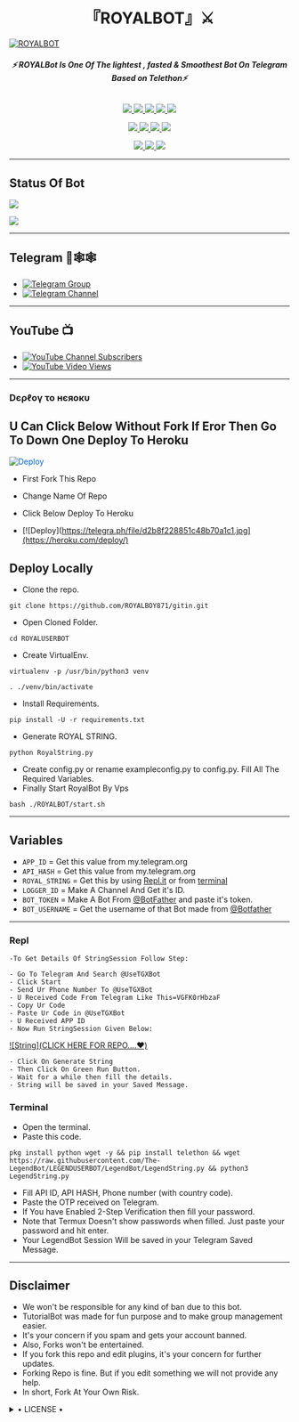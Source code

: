 <h1 align="center">
<b> 『ROYALBOT』⚔️ </b>
</h1>

[![ROYALBOT](https://telegra.ph/file/07b8bf2e56dc4b75be9b6.jpg)](https://github.com/ROYALBOY871/gitin)

<h6 align="center">
  <b>⚡ ROYALBot Is One Of The lightest , fasted & Smoothest Bot On Telegram Based on Telethon⚡</b>
</h6>

<p align="center">
<a href="https://github.com/ROYALBOY871/gitin" alt="GitHub closed issues"> <img src="https://img.shields.io/github/issues-closed-raw/ROYALBOY871/gitin?style=flat&logo=github&color=success" /> </a>
<a href="https://github.com/ROYALBOY871/gitin/graphs/contributors" alt="GitHub contributors"> <img src="https://img.shields.io/github/contributors/ROYALBOY871/gitin?style=flat&logo=github" /> </a>
<a href="https://github.com/ROYALBOY871/gitin/network/members" alt="GitHub forks"> <img src="https://img.shields.io/github/forks/ROYALBOY871/gitin?label=Forks&logo=github" /> </a>
<a href="https://github.com/ROYALBOY871/gitin" alt="GitHub closed pull requests"> <img src="https://img.shields.io/github/issues-pr-closed-raw/ROYALBOY871/gitin?color=success" /> </a>
<a href="https://github.com/ROYALBOY871/gitin" alt="GitHub issues"> <img src="https://img.shields.io/github/issues-raw/ROYALBOY871/gitin?style=flat&logo=github&color=yellow" /> </a>
</p>
<p align="center">
<a href="https://www.python.org/" alt="made-with-python"> <img src="https://img.shields.io/badge/Made%20with-Python-1f425f.svg?style=flat&logo=python&color=blue" /> </a>
<a href="https://github.com/ROYALBOY871/gitin" alt="Docker!"> <img src="https://aleen42.github.io/badges/src/docker.svg" /> </a>
<a href="https://github.com/ROYALBOY871/gitin" alt="GitHub repo size"> <img src="https://img.shields.io/github/repo-size/LEGEND-OS/LEGENDBOT" /> </a>
<a href="https://github.com/ROYALBOY871/gitin/blob/master/LICENSE" alt="GPLv3 license"> <img src="https://img.shields.io/badge/License-GPLv3-blue.svg" /> </a>
</p>
<p align="center">
<a href="https://t.me/ved_maitrich007" alt="Telegram!"> <img src="https://aleen42.github.io/badges/src/telegram.svg" /> </a>
<a href="https://github.com/ROYALBOY871/gitin/graphs/commit-activity" alt="Maintenance"> <img src="https://img.shields.io/badge/Maintained%3F-yes-green.svg" /> </a>
<a href="https://makeapullrequest.com" alt="PRs Welcome"> <img src="https://img.shields.io/badge/PRs-welcome-brightgreen.svg?style=flat-square" /> </a>
</p>

------
## Status Of Bot 
<p align="left">
    <a href="https://github.com/ROYALBOY871/gitin/network/members"><img src="https://img.shields.io/github/forks/ROYALBOY871/ROYALUSERBOT?label=Forks&logoColor=Black&style=social"></a><p align="left"><a href="https://github.com/ROYALBOT871/gitin/stargazers"><img src="https://img.shields.io/github/stars/ROYALBOY871/gitin?logoColor=Blue&style=social"></a><p align="left"><a href="https://github.com/ROYALBOY871/gitin"></a><p align="left"><a href="https://github.com/ROYALBOY871/gitin?"></a>

------
## Telegram 🏪🕸️🕸️
- [![Telegram Group](https://img.shields.io/badge/Telegram-Group-brightred)](https://t.me/ved_maitrich007)
- [![Telegram Channel](https://img.shields.io/badge/Telegram-Channel-brightred)](https://t.me/RMWNETWORK)

------
## YouTube 📺
- [![YouTube Channel Subscribers](https://img.shields.io/youtube/channel/subscribers/UC1wkU5ewQB1kf16Z-wGgxfw?style=social)](https://youtube.com/channel/UC1wkU5ewQB1kf16Z-wGgxfw)
- [![YouTube Video Views](https://img.shields.io/youtube/views/9dQgdUJfk_k?label=Tutorial+•+Heroku+•&style=social)](https://youtu.be/9dQgdUJfk_k)

------------
<h3> Dєρℓογ το нєяοκυ </h3>

## U Can Click Below Without Fork If Eror Then Go To Down One Deploy To Heroku

<a href="https://heroku.com/deploy/" rel="nofollow" style="background-color: initial; box-sizing: border-box; color: #0366d6; text-decoration-line: none;"><img alt="Deploy" data-canonical-src="https://www.herokucdn.com/deploy/button.svg" src="https://camo.githubusercontent.com/" style="border-style: none; box-sizing: initial; max-width: 100%;" /></a></div>
</a>

- First Fork This Repo

- Change Name Of Repo

- Click Below Deploy To Heroku


- [![Deploy](https://telegra.ph/file/d2b8f228851c48b70a1c1.jpg](https://heroku.com/deploy/)

## Deploy Locally

- Clone the repo. 

`git clone https://github.com/ROYALBOY871/gitin.git`
- Open Cloned Folder.

`cd ROYALUSERBOT`
- Create VirtualEnv.

`virtualenv -p /usr/bin/python3 venv`

`. ./venv/bin/activate`
- Install Requirements.

`pip install -U -r requirements.txt`
- Generate ROYAL STRING.

`python RoyalString.py`
- Create config.py or rename exampleconfig.py to config.py. Fill All The Required Variables.
- Finally Start RoyalBot By Vps

`bash ./ROYALBOT/start.sh`

---------

## Variables

- `APP_ID`  =  Get this value from my.telegram.org
- `API_HASH`  =  Get this value from my.telegram.org
- `ROYAL_STRING`  =  Get this by using [Repl.it](#Repl) or from [terminal](#Terminal)
- `LOGGER_ID`  =  Make A Channel And Get it's ID.
- `BOT_TOKEN`  =  Make A Bot From [@BotFather](https://t.me/botfather) and paste it's token.
- `BOT_USERNAME`  =  Get the username of that Bot made from [@Botfather](https://t.me/botfather)

------
### Repl


    -To Get Details Of StringSession Follow Step: 

    - Go To Telegram And Search @UseTGXBot
    - Click Start
    - Send Ur Phone Number To @UseTGXBot
    - U Received Code From Telegram Like This=VGFK0rHbzaF
    - Copy Ur Code
    - Paste Ur Code in @UseTGXBot
    - U Received APP ID
    - Now Run StringSession Given Below:
   

[![String](CLICK HERE FOR REPO....❤️)](https://replit.com/@kartikGaming/LEGENDBOT-3#main.py) 

    - Click On Generate String
    - Then Click On Green Run Button.
    - Wait for a while then fill the details.
    - String will be saved in your Saved Message.


### Terminal
- Open the terminal.
- Paste this code.

`pkg install python wget -y && pip install telethon && wget https://raw.githubusercontent.com/The-LegendBot/LEGENDUSERBOT/LegendBot/LegendString.py && python3 LegendString.py`
- Fill API ID, API HASH, Phone number (with country code).
- Paste the OTP received on Telegram.
- If You have Enabled 2-Step Verification then fill your password.
- Note that Termux Doesn't show passwords when filled. Just paste your password and hit enter.
- Your LegendBot Session Will be saved in your Telegram Saved Message.


------
## Disclaimer
- We won't be responsible for any kind of ban due to this bot.
- TutorialBot was made for fun purpose and to make group management easier.
- It's your concern if you spam and gets your account banned.
- Also, Forks won't be entertained.
- If you fork this repo and edit plugins, it's your concern for further updates.
- Forking Repo is fine. But if you edit something we will not provide any help.
- In short, Fork At Your Own Risk.

<details>

  <summary> • LICENSE • </summary>

![](https://www.gnu.org/graphics/gplv3-or-later.png)

LEGEND-OS

Poject [ROYALBOT](https://github.com/ROYALBOY871/ROYALUSERBOT) is free software: you can redistribute it and/or modify

it under the terms of the GNU General Public License as published by

the Free Software Foundation, either version 3 of the License, or

(at your option) any later version.

This program is distributed in the hope that it will be useful,

but WITHOUT ANY WARRANTY; without even the implied warranty of

MERCHANTABILITY or FITNESS FOR A PARTICULAR PURPOSE.  See the

GNU General Public License for more details.

You should have received a copy of the GNU General Public License

along with this program. If not, see <https://www.gnu.org/licenses/>.

</details>
